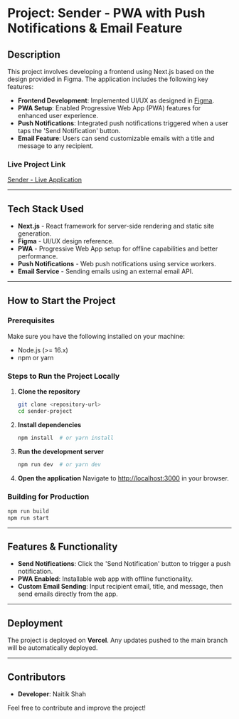 # Project: Sender - PWA with Push Notifications & Email Feature

## Description

This project involves developing a frontend using Next.js based on the design provided in Figma. The application includes the following key features:

- **Frontend Development**: Implemented UI/UX as designed in [Figma](https://www.figma.com/design/C6mcqwKcHhnars9zcZpSop/Assignment-Round-%E2%80%A2-DiGiLABS?node-id=0-1&t=wzZro7IExxTsJCLl-1).
- **PWA Setup**: Enabled Progressive Web App (PWA) features for enhanced user experience.
- **Push Notifications**: Integrated push notifications triggered when a user taps the 'Send Notification' button.
- **Email Feature**: Users can send customizable emails with a title and message to any recipient.

### Live Project Link

[Sender - Live Application](https://sender-iota.vercel.app/)

---

## Tech Stack Used

- **Next.js** - React framework for server-side rendering and static site generation.
- **Figma** - UI/UX design reference.
- **PWA** - Progressive Web App setup for offline capabilities and better performance.
- **Push Notifications** - Web push notifications using service workers.
- **Email Service** - Sending emails using an external email API.

---

## How to Start the Project

### Prerequisites

Make sure you have the following installed on your machine:

- Node.js (>= 16.x)
- npm or yarn

### Steps to Run the Project Locally

1. **Clone the repository**
   ```sh
   git clone <repository-url>
   cd sender-project
   ```
2. **Install dependencies**
   ```sh
   npm install  # or yarn install
   ```
3. **Run the development server**
   ```sh
   npm run dev  # or yarn dev
   ```
4. **Open the application**
   Navigate to [http://localhost:3000](http://localhost:3000) in your browser.

### Building for Production

```sh
npm run build
npm run start
```

---

## Features & Functionality

- **Send Notifications**: Click the 'Send Notification' button to trigger a push notification.
- **PWA Enabled**: Installable web app with offline functionality.
- **Custom Email Sending**: Input recipient email, title, and message, then send emails directly from the app.

---

## Deployment

The project is deployed on **Vercel**. Any updates pushed to the main branch will be automatically deployed.

---

## Contributors

- **Developer**: Naitik Shah

Feel free to contribute and improve the project!
